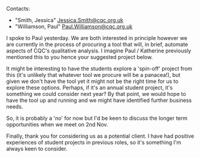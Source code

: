 Contacts:

- "Smith, Jessica" <Jessica.Smith@cqc.org.uk>
- "Williamson, Paul" <Paul.Williamson@cqc.org.uk>

I spoke to Paul yesterday. We are both interested in principle however
we are currently in the process of procuring a tool that will, in brief,
automate aspects of CQC's qualitative analysis. I imagine Paul /
Katherine previously mentioned this to you hence your suggested project
below.

It might be interesting to have the students explore a 'spin-off'
project from this (it's unlikely that whatever tool we procure will be a
panacea!), but given we don't have the tool yet it might not be the
right time for us to explore these options. Perhaps, if it's an annual
student project, it's something we could consider next year? By that
point, we would hope to have the tool up and running and we might have
identified further business needs.

So, it is probably a 'no' for now but I'd be keen to discuss the longer
term opportunities when we meet on 2nd Nov.

Finally, thank you for considering us as a potential client. I have had
positive experiences of student projects in previous roles, so it's
something I'm always keen to consider.